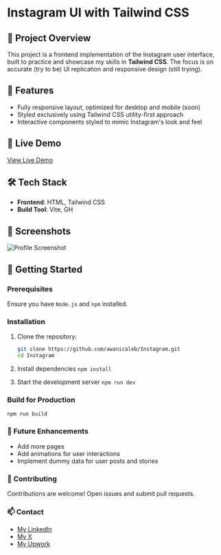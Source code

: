 # Instagram UI with Tailwind CSS

<!-- ![Instagram UI Screenshot](link-to-your-screenshot) -->

## 📌 Project Overview
This project is a frontend implementation of the Instagram user interface, built to practice and showcase my skills in **Tailwind CSS**. The focus is on accurate (try to be) UI replication and responsive design (still trying).

## 🚀 Features
- Fully responsive layout, optimized for desktop and mobile (soon)
- Styled exclusively using Tailwind CSS utility-first approach
- Interactive components styled to mimic Instagram's look and feel

## 🌟 Live Demo
[View Live Demo](https://awanicaleb.github.io/Instagram/public/)

## 🛠️ Tech Stack
- **Frontend**: HTML, Tailwind CSS
- **Build Tool**: Vite, GH

## 📸 Screenshots
![Profile Screenshot](https://awanicaleb.github.io/Instagram/public/img/screenshots/profile-page.png)

## 📄 Getting Started
### Prerequisites
Ensure you have `Node.js` and `npm` installed.

### Installation
1. Clone the repository:
   ```bash
   git clone https://github.com/awanicaleb/Instagram.git
   cd Instagram

2. Install dependencies
    ``` npm install ```

3. Start the development server
    ``` npm run dev ```

### Build for Production
``` npm run build ```

### 📝 Future Enhancements
* Add more pages
* Add animations for user interactions
* Implement dummy data for user posts and stories

### 🤝 Contributing
Contributions are welcome! Open issues and submit pull requests.

### 📫 Contact
* [My LinkedIn](https://www.linkedin.com/in/torishetosan-awani-a7134b297/)
* [My X](https://x.com/AwaniCaleb)
* [My Upwork](https://www.upwork.com/freelancers/~0197f9104ec6726b67)
